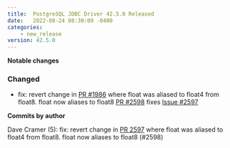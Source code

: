 ```yaml
---
title:  PostgreSQL JDBC Driver 42.5.0 Released
date:   2022-08-24 08:30:09 -0400
categories:
    - new_release
version: 42.5.0
---
```

**Notable changes**

### Changed
- fix: revert change in [PR #1986](https://github.com/pgjdbc/pgjdbc/pull/1986) where float was aliased to float4 from float8. 
float now aliases to float8 [PR #2598](https://github.com/pgjdbc/pgjdbc/pull/2598) fixes [Issue #2597](https://github.com/pgjdbc/pgjdbc/issues/2597) 

<!--more-->

**Commits by author**

Dave Cramer (5):
      fix: revert change in [PR 2597](https://github.com/pgjdbc/pgjdbc/pull/2597) where float was aliased to float4 from float8. float now aliases to float8 (#2598)


    
